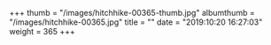 +++
thumb = "/images/hitchhike-00365-thumb.jpg"
albumthumb = "/images/hitchhike-00365.jpg"
title = ""
date = "2019:10:20 16:27:03"
weight = 365
+++
